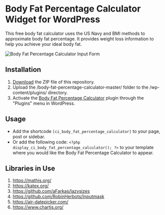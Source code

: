 # Body Fat Percentage Calculator Widget for WordPress

This free body fat calculator uses the US Navy and BMI methods to approximate body fat percentage. It provides weight loss information to help you achieve your ideal body fat.

![Body Fat Percentage Calculator Input Form](/assets/images/screenshot-1.png "Body Fat Percentage Calculator Input Form")

## Installation

1. [Download](https://github.com/pub-calculator-io/body-fat-percentage-calculator/archive/refs/heads/master.zip) the ZIP file of this repository.
2. Upload the /body-fat-percentage-calculator-master/ folder to the /wp-content/plugins/ directory.
3. Activate the [Body Fat Percentage Calculator](https://www.calculator.io/body-fat-percentage-calculator/ "Body Fat Percentage Calculator Homepage") plugin through the "Plugins" menu in WordPress.

## Usage
* Add the shortcode `[ci_body_fat_percentage_calculator]` to your page, post or sidebar.
* Or add the following code: `<?php display_ci_body_fat_percentage_calculator(); ?>` to your template where you would like the Body Fat Percentage Calculator to appear.

## Libraries in Use
1. https://mathjs.org/
2. https://katex.org/
3. https://github.com/aFarkas/lazysizes
4. https://github.com/RobinHerbots/Inputmask
5. https://air-datepicker.com/
6. https://www.chartjs.org/
